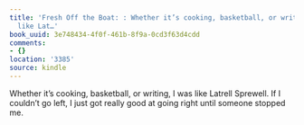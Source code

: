 ```yaml
---
title: 'Fresh Off the Boat: : Whether it’s cooking, basketball, or writing, I was
  like Lat…'
book_uuid: 3e748434-4f0f-461b-8f9a-0cd3f63d4cdd
comments:
- {}
location: '3385'
source: kindle
---
```


Whether it’s cooking, basketball, or writing, I was like Latrell Sprewell. If I couldn’t go left, I just got really good at going right until someone stopped me.